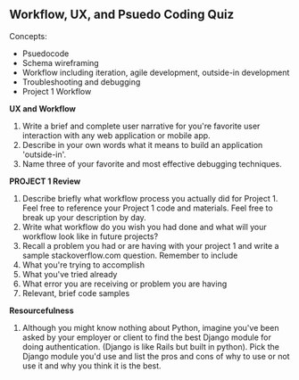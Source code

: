 ## Workflow, UX, and Psuedo Coding Quiz

Concepts:
* Psuedocode
* Schema wireframing
* Workflow including iteration, agile development, outside-in development
* Troubleshooting and debugging
* Project 1 Workflow

**UX and Workflow**

1. Write a brief and complete user narrative for you're favorite user interaction with any web application or mobile app.
1. Describe in your own words what it means to build an application 'outside-in'.
1. Name three of your favorite and most effective debugging techniques.

**PROJECT 1 Review**
1. Describe briefly what workflow process you actually did for Project 1. Feel free to reference your Project 1 code and materials. Feel free to break up your description by day.
1. Write what workflow do you wish you had done and what will your workflow look like in future projects?
1. Recall a problem you had or are having with your project 1 and write a sample stackoverflow.com question. Remember to include
  1. What you're trying to accomplish
  1. What you've tried already
  1. What error you are receiving or problem you are having
  1. Relevant, brief code samples

**Resourcefulness**

1. Although you might know nothing about Python, imagine you've been asked by your employer or client to find the best Django module for doing authentication. (Django is like Rails but built in python). Pick the Django module you'd use and list the pros and cons of why to use or not use it and why you think it is the best.
